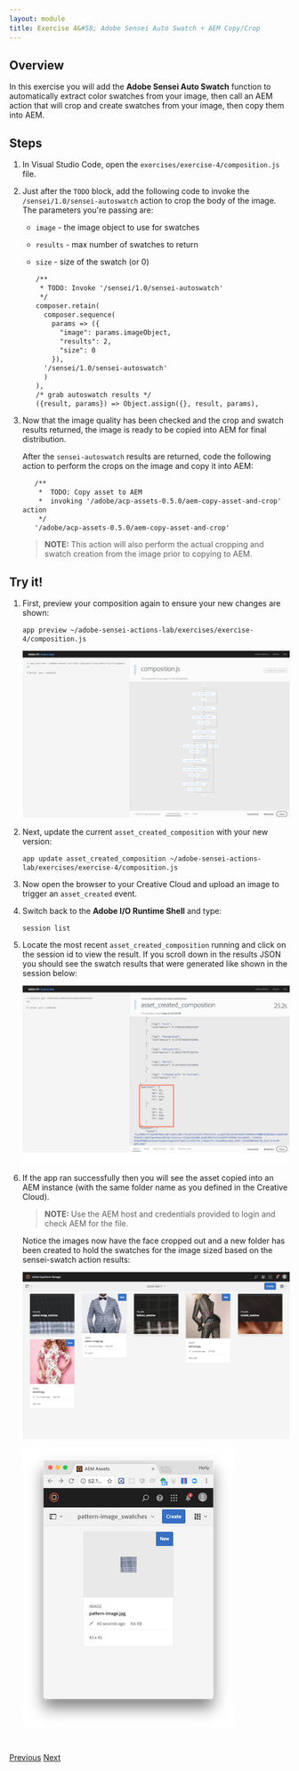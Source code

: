 ```yaml
---
layout: module
title: Exercise 4&#58; Adobe Sensei Auto Swatch + AEM Copy/Crop
---
```


## Overview
In this exercise you will add the **Adobe Sensei Auto Swatch** function to automatically extract color swatches from your image, then call an AEM action that will crop and create swatches from your image, then copy them into AEM.

## Steps
1. In Visual Studio Code, open the `exercises/exercise-4/composition.js` file.
2. Just after the `TODO` block, add the following code to invoke the `/sensei/1.0/sensei-autoswatch` action to crop the body of the image. The parameters you're passing are:

    - `image` - the image object to use for swatches
    - `results` - max number of swatches to return
    - `size` - size of the swatch (or 0)

          /**
           * TODO: Invoke '/sensei/1.0/sensei-autoswatch'
           */
          composer.retain(
            composer.sequence(
              params => ({
                "image": params.imageObject,
                "results": 2,
                "size": 0
              }),
            '/sensei/1.0/sensei-autoswatch'
            )
          ),
          /* grab autoswatch results */
          ({result, params}) => Object.assign({}, result, params),

3. Now that the image quality has been checked and the crop and swatch results returned, the image is ready to be copied into AEM for final distribution.

    After the `sensei-autoswatch` results are returned, code the following action to perform the crops on the image and copy it into AEM:

          /** 
           *  TODO: Copy asset to AEM 
           *  invoking '/adobe/acp-assets-0.5.0/aem-copy-asset-and-crop' action
           */
          '/adobe/acp-assets-0.5.0/aem-copy-asset-and-crop'

    > **NOTE:** This action will also perform the actual cropping and swatch creation from the image prior to copying to AEM.

## Try it!
1. First, preview your composition again to ensure your new changes are shown:

       app preview ~/adobe-sensei-actions-lab/exercises/exercise-4/composition.js

      ![](images/exercise4-flowb.png)

2. Next, update the current `asset_created_composition` with your new version:

       app update asset_created_composition ~/adobe-sensei-actions-lab/exercises/exercise-4/composition.js

3. Now open the browser to your Creative Cloud and upload an image to trigger an `asset_created` event.

5. Switch back to the **Adobe I/O Runtime Shell** and type:

       session list

6. Locate the most recent `asset_created_composition` running and click on the session id to view the result. If you scroll down in the results JSON you should see the swatch results that were generated like shown in the session below:

      ![](images/swatch-results.png)

7. If the app ran successfully then you will see the asset copied into an AEM instance (with the same folder name as you defined in the Creative Cloud).

    > **NOTE:** Use the AEM host and credentials provided to login and check AEM for the file.

    Notice the images now have the face cropped out and a new folder has been created to hold the swatches for the image sized based on the sensei-swatch action results:

      ![](images/swatches-aem.png)

      ![](images/swatch.png)

    

<div class="row" style="margin-top:40px;">
<div class="col-sm-12">
<a href="module7.html" class="btn btn-default"><i class="glyphicon glyphicon-chevron-left"></i> Previous</a>
<a href="module9.html" class="btn btn-default pull-right">Next <i class="glyphicon
glyphicon-chevron-right"></i></a>
</div>
</div>
